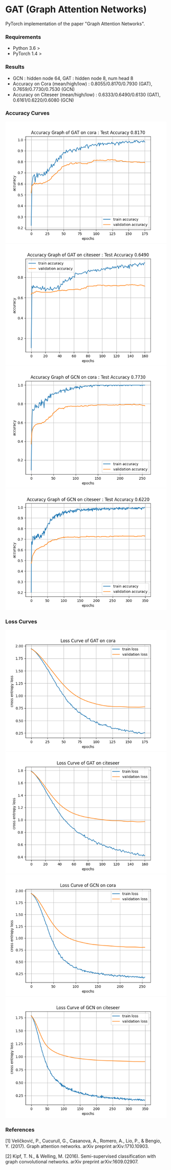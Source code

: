 # GAT (Graph Attention Networks)
PyTorch implementation of the paper "Graph Attention Networks".

### Requirements
* Python 3.6 >
* PyTorch 1.4 >

### Results
* GCN : hidden node 64, GAT : hidden node 8, num head 8
* Accuracy on Cora (mean/high/low) : 0.8055/0.8170/0.7930 (GAT), 0.7659/0.7730/0.7530 (GCN)
* Accuracy on Citeseer (mean/high/low) : 0.6333/0.6490/0.6130 (GAT), 0.6161/0.6220/0.6080 (GCN)

### Accuracy Curves
![acc_curve_GAT_cora](results/random_seed_3/GAT_cora_accuracy.png)
![acc_curve_GAT_citeseer](results/random_seed_11/GAT_citeseer_accuracy.png)
![acc_curve_GCN_cora](results/random_seed_5/GCN_cora_accuracy.png)
![acc_curve_GCN_citeseer](results/random_seed_10/GCN_citeseer_accuracy.png)


### Loss Curves
![loss_curve_GAT_cora](results/random_seed_3/GAT_cora_loss_curve.png)
![loss_curve_GAT_citeseer](results/random_seed_11/GAT_citeseer_loss_curve.png)
![loss_curve_GCN_cora](results/random_seed_5/GCN_cora_loss_curve.png)
![loss_curve_GCN_citeseer](results/random_seed_10/GCN_citeseer_loss_curve.png)

### References
[1] Veličković, P., Cucurull, G., Casanova, A., Romero, A., Lio, P., & Bengio, Y. (2017). Graph attention networks. arXiv preprint arXiv:1710.10903.

[2] Kipf, T. N., & Welling, M. (2016). Semi-supervised classification with graph convolutional networks. arXiv preprint arXiv:1609.02907.
